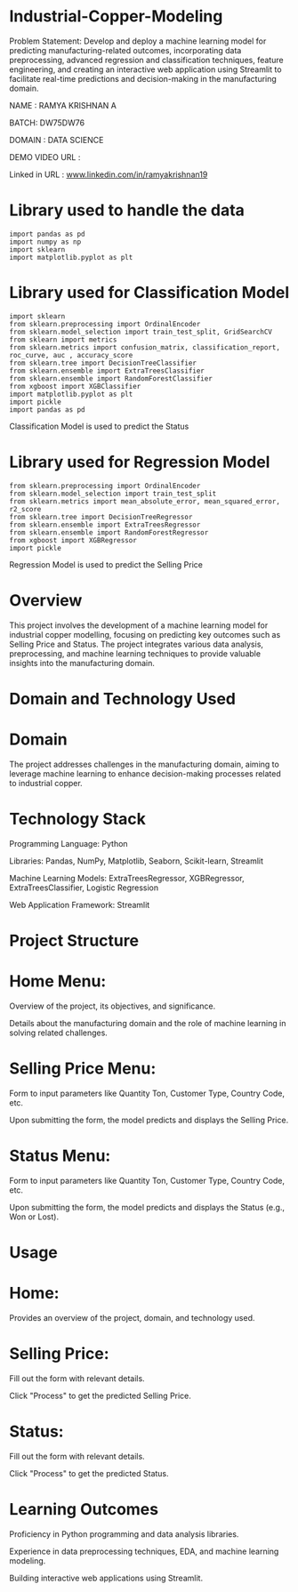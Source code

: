 # Industrial-Copper-Modeling

Problem Statement: Develop and deploy a machine learning model for predicting manufacturing-related outcomes, incorporating data preprocessing, advanced regression and classification techniques, feature engineering, and creating an interactive web application using Streamlit to facilitate real-time predictions and decision-making in the manufacturing domain.

NAME : RAMYA KRISHNAN A

BATCH: DW75DW76

DOMAIN : DATA SCIENCE

DEMO VIDEO URL : 

Linked in URL : www.linkedin.com/in/ramyakrishnan19

# Library used to handle the data

    import pandas as pd
    import numpy as np
    import sklearn 
    import matplotlib.pyplot as plt


# Library used for Classification Model

    import sklearn
    from sklearn.preprocessing import OrdinalEncoder
    from sklearn.model_selection import train_test_split, GridSearchCV
    from sklearn import metrics
    from sklearn.metrics import confusion_matrix, classification_report, roc_curve, auc , accuracy_score
    from sklearn.tree import DecisionTreeClassifier
    from sklearn.ensemble import ExtraTreesClassifier
    from sklearn.ensemble import RandomForestClassifier
    from xgboost import XGBClassifier
    import matplotlib.pyplot as plt
    import pickle
    import pandas as pd

Classification Model is used to predict the Status

# Library used for Regression Model

    from sklearn.preprocessing import OrdinalEncoder
    from sklearn.model_selection import train_test_split
    from sklearn.metrics import mean_absolute_error, mean_squared_error, r2_score
    from sklearn.tree import DecisionTreeRegressor
    from sklearn.ensemble import ExtraTreesRegressor
    from sklearn.ensemble import RandomForestRegressor
    from xgboost import XGBRegressor
    import pickle

Regression Model is used to predict the Selling Price


# Overview

This project involves the development of a machine learning model for industrial copper modelling, focusing on predicting key outcomes such as Selling Price and Status. The project integrates various data analysis, preprocessing, and machine learning techniques to provide valuable insights into the manufacturing domain.

# Domain and Technology Used

# Domain

The project addresses challenges in the manufacturing domain, aiming to leverage machine learning to enhance decision-making processes related to industrial copper.

# Technology Stack

Programming Language: Python

Libraries: Pandas, NumPy, Matplotlib, Seaborn, Scikit-learn, Streamlit

Machine Learning Models: ExtraTreesRegressor, XGBRegressor, ExtraTreesClassifier, Logistic Regression

Web Application Framework: Streamlit

# Project Structure

# Home Menu:

Overview of the project, its objectives, and significance.

Details about the manufacturing domain and the role of machine learning in solving related challenges.

# Selling Price Menu:

Form to input parameters like Quantity Ton, Customer Type, Country Code, etc.

Upon submitting the form, the model predicts and displays the Selling Price.

# Status Menu:

Form to input parameters like Quantity Ton, Customer Type, Country Code, etc.

Upon submitting the form, the model predicts and displays the Status (e.g., Won or Lost).

# Usage

# Home:
Provides an overview of the project, domain, and technology used.

# Selling Price:

Fill out the form with relevant details.

Click "Process" to get the predicted Selling Price.

# Status:

Fill out the form with relevant details.

Click "Process" to get the predicted Status.


# Learning Outcomes

Proficiency in Python programming and data analysis libraries.

Experience in data preprocessing techniques, EDA, and machine learning modeling.

Building interactive web applications using Streamlit.

